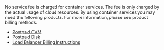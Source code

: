 No service fee is charged for container services. The fee is only charged by the actual usage of cloud resources. By using container services you may need the following products. For more information, please see product billing methods.

- [Postpaid CVM](https://www.qcloud.com/doc/product/213/2180#2.-.E6.8C.89.E9.87.8F.E8.AE.A1.E8.B4.B9)
- [Postpaid Disk](https://www.qcloud.com/doc/product/213/2255#2.-.E6.8C.89.E9.87.8F.E8.AE.A1.E8.B4.B9)
- [Load Balancer Billing Instructions](https://www.qcloud.com/document/product/214/6575#.E4.BB.B7.E6.A0.BC.E6.80.BB.E8.A7.88)

